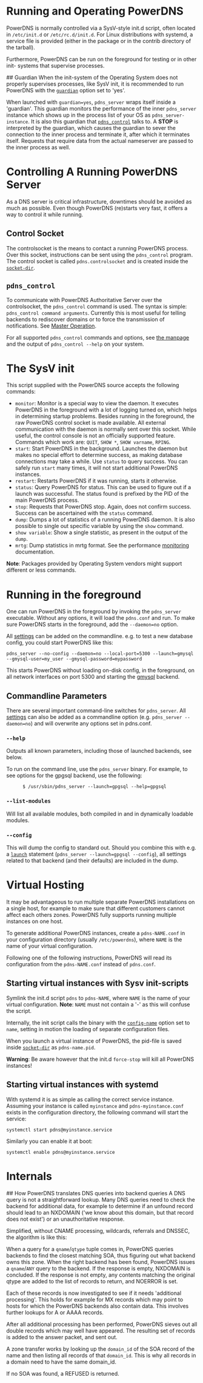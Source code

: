 # Running and Operating PowerDNS
PowerDNS is normally controlled via a SysV-style init.d script, often located in
`/etc/init.d` or `/etc/rc.d/init.d`. For Linux distributions with systemd, a
service file is provided (either in the package or in the contrib directory of
the tarball).

Furthermore, PowerDNS can be run on the foreground for testing or in other init-
systems that supervise processes.

## Guardian
When the init-system of the Operating System does not properly supervises processes,
like SysV init, it is recommended to run PowerDNS with the [`guardian`](settings.md#guardian)
option set to 'yes'.

When launched with `guardian=yes`, `pdns_server` wraps itself inside a 'guardian'.
This guardian monitors the performance of the inner `pdns_server` instance which
shows up in the process list of your OS as `pdns_server-instance`. It is also
this guardian that [`pdns_control`](#pdns_control) talks to. A **STOP** is
interpreted by the guardian, which causes the guardian to sever the connection
to the inner process and terminate it, after which it terminates itself. Requests
that require data from the actual nameserver are passed to the inner process as well.

# Controlling A Running PowerDNS Server
As a DNS server is critical infrastructure, downtimes should be avoided as much
as possible. Even though PowerDNS (re)starts very fast, it offers a way to
control it while running.

## Control Socket
The controlsocket is the means to contact a running PowerDNS process. Over this
socket, instructions can be sent using the `pdns_control` program. The control
socket is called `pdns.controlsocket` and is created inside the [`socket-dir`](settings.md#socket-dir).

## `pdns_control`
To communicate with PowerDNS Authoritative Server over the controlsocket, the
`pdns_control` command is used. The syntax is simple: `pdns_control command arguments`.
Currently this is most useful for telling backends to rediscover domains or to
force the transmission of notifications. See [Master Operation](../authoritative/modes-of-operation.md#master-operation).

For all supported `pdns_control` commands and options, see [the manpage](../manpages/pdns_control.1)
and the output of `pdns_control --help` on your system.

# The SysV init
This script supplied with the PowerDNS source accepts the following commands:

* `monitor`: Monitor is a special way to view the daemon. It executes PowerDNS in the foreground with a lot of logging turned on, which helps in determining startup problems. Besides running in the foreground, the raw PowerDNS control socket is made available. All external communication with the daemon is normally sent over this socket. While useful, the control console is not an officially supported feature. Commands which work are: `QUIT`, `SHOW *`, `SHOW varname`, `RPING`.
* `start`: Start PowerDNS in the background. Launches the daemon but makes no special effort to determine success, as making database connections may take a while. Use `status` to query success. You can safely run `start` many times, it will not start additional PowerDNS instances.
* `restart`: Restarts PowerDNS if it was running, starts it otherwise.
* `status`: Query PowerDNS for status. This can be used to figure out if a launch was successful. The status found is prefixed by the PID of the main PowerDNS process.
* `stop`: Requests that PowerDNS stop. Again, does not confirm success. Success can be ascertained with the `status` command.
* `dump`: Dumps a lot of statistics of a running PowerDNS daemon. It is also possible to single out specific variable by using the `show` command.
* `show variable`: Show a single statistic, as present in the output of the `dump`.
* `mrtg`: Dump statistics in mrtg format. See the performance [monitoring](../common/logging.md#performance-monitoring) documentation.

**Note**: Packages provided by Operating System vendors might support different
or less commands.

# Running in the foreground
One can run PowerDNS in the foreground by invoking the `pdns_server` executable.
Without any options, it will load the `pdns.conf` and run. To make sure PowerDNS
starts in the foreground, add the `--daemon=no` option.

All [settings](settings.md) can be added on the commandline. e.g. to test a new
database config, you could start PowerDNS like this:

```
pdns_server --no-config --daemon=no --local-port=5300 --launch=gmysql --gmysql-user=my_user --gmysql-password=mypassword
```

This starts PowerDNS without loading on-disk config, in the foreground, on all
network interfaces on port 5300 and starting the [gmysql](backend-generic-mysql.md)
backend.

## Commandline Parameters
There are several important command-line switches for `pdns_server`. All [settings](settings.md)
can also be added as a commandline option (e.g. `pdns_server --daemon=no`) and
will overwrite any options set in pdns.conf.

### `--help`
Outputs all known parameters, including those of launched backends, see below.

To run on the command line, use the `pdns_server` binary. For example, to see
options for the gpgsql backend, use the following:

```
      $ /usr/sbin/pdns_server --launch=gpgsql --help=gpgsql
```

### `--list-modules`
Will list all available modules, both compiled in and in dynamically loadable modules.

### `--config`
This will dump the config to standard out. Should you combine this with e.g. a
[`launch`](settings.md#launch) statement (`pdns_server --launch=gpgsql --config`),
all settings related to that backend (and their defaults) are included in the dump.

# Virtual Hosting
It may be advantageous to run multiple separate PowerDNS installations on a
single host, for example to make sure that different customers cannot affect
each others zones. PowerDNS fully supports running multiple instances on one host.

To generate additional PowerDNS instances, create a `pdns-NAME.conf` in your
configuration directory (usually `/etc/powerdns`), where `NAME` is the name of
your virtual configuration.

Following one of the following instructions, PowerDNS will read its configuration
from the `pdns-NAME.conf` instead of `pdns.conf`.

## Starting virtual instances with Sysv init-scripts
Symlink the init.d script `pdns` to `pdns-NAME`, where `NAME` is the name of your
virtual configuration. **Note**: `NAME` must not contain a '-' as this will
confuse the script.

Internally, the init script calls the binary with the
[`config-name`](settings.md#config-name) option set to `name`, setting in motion
the loading of separate configuration files.

When you launch a virtual instance of PowerDNS, the pid-file is saved inside
[`socket-dir`](settings.md#socket-dir) as `pdns-name.pid`.

**Warning**: Be aware however that the init.d `force-stop` will kill all
PowerDNS instances!

## Starting virtual instances with systemd
With systemd it is as simple as calling the correct service instance. Assuming your
instance is called `myinstance` and `pdns-myinstance.conf` exists in the configuration
directory, the following command will start the service:
```
systemctl start pdns@myinstance.service
```

Similarly you can enable it at boot:
```
systemctl enable pdns@myinstance.service
```

# Internals
## How PowerDNS translates DNS queries into backend queries
A DNS query is not a straightforward lookup. Many DNS queries need to check the
backend for additional data, for example to determine if an unfound record should
lead to an NXDOMAIN ('we know about this domain, but that record does not exist')
or an unauthoritative response.

Simplified, without CNAME processing, wildcards, referrals and DNSSEC, the
algorithm is like this:

When a query for a `qname`/`qtype` tuple comes in, PowerDNS queries backends to
find the closest matching SOA, thus figuring out what backend owns this zone.
When the right backend has been found, PowerDNS issues a `qname`/`ANY` query to
the backend. If the response is empty, NXDOMAIN is concluded. If the response is
not empty, any contents matching the original qtype are added to the list of
records to return, and NOERROR is set.

Each of these records is now investigated to see if it needs 'additional processing'.
This holds for example for MX records which may point to hosts for which the PowerDNS
backends also contain data. This involves further lookups for A or AAAA records.

After all additional processing has been performed, PowerDNS sieves out all
double records which may well have appeared. The resulting set of records is
added to the answer packet, and sent out.

A zone transfer works by looking up the `domain_id` of the SOA record of the
name and then listing all records of that `domain_id`. This is why all records
in a domain need to have the same domain\_id.

If no SOA was found, a REFUSED is returned.
